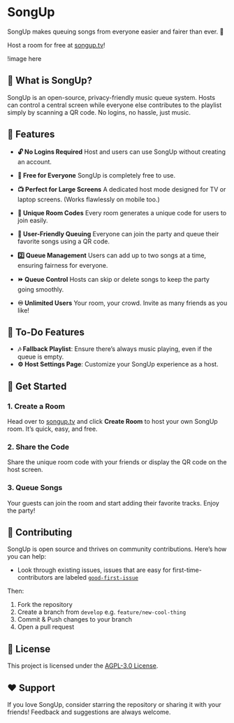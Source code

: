 # SongUp

SongUp makes queuing songs from everyone easier and fairer than ever. 🎵

Host a room for free at [songup.tv](https://songup.tv)!

!image here


## 🎉 What is SongUp?

SongUp is an open-source, privacy-friendly music queue system. Hosts can control a central screen while everyone else contributes to the playlist simply by scanning a QR code. No logins, no hassle, just music.


## 🚀 Features

- **🔓 No Logins Required**
  Host and users can use SongUp without creating an account.

- **💸 Free for Everyone**
  SongUp is completely free to use.

- **📺 Perfect for Large Screens**
  A dedicated host mode designed for TV or laptop screens.
  (Works flawlessly on mobile too.)

- **🧭 Unique Room Codes**
  Every room generates a unique code for users to join easily.

- **🥳 User-Friendly Queuing**
  Everyone can join the party and queue their favorite songs using a QR code.

- **2️⃣ Queue Management**
  Users can add up to two songs at a time, ensuring fairness for everyone.

- **⏩ Queue Control**
  Hosts can skip or delete songs to keep the party going smoothly.

- **♾️ Unlimited Users**
  Your room, your crowd. Invite as many friends as you like!


## 🔧 To-Do Features

- **🎶 Fallback Playlist**: Ensure there’s always music playing, even if the queue is empty.
- **⚙️ Host Settings Page**: Customize your SongUp experience as a host.


## 🎯 Get Started

### 1. Create a Room
Head over to [songup.tv](https://songup.tv) and click **Create Room** to host your own SongUp room. It’s quick, easy, and free.

### 2. Share the Code
Share the unique room code with your friends or display the QR code on the host screen.

### 3. Queue Songs
Your guests can join the room and start adding their favorite tracks. Enjoy the party!


## 🤝 Contributing

SongUp is open source and thrives on community contributions. Here’s how you can help:

- Look through existing issues, issues that are easy for first-time-contributors are labeled [`good-first-issue`](https://github.com/motz0815/songup/labels/good%20first%20issue)

Then:

1. Fork the repository
2. Create a branch from `develop` e.g. `feature/new-cool-thing`
3. Commit & Push changes to your branch
4. Open a pull request


## 📜 License

This project is licensed under the [AGPL-3.0 License](https://www.gnu.org/licenses/agpl-3.0.html).


## ❤️ Support

If you love SongUp, consider starring the repository or sharing it with your friends! Feedback and suggestions are always welcome.
